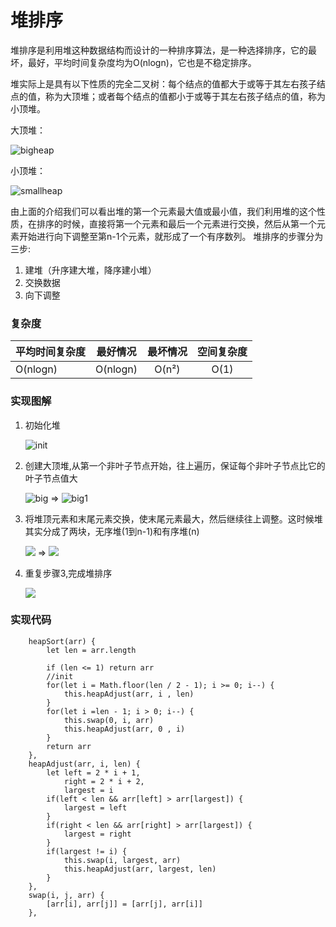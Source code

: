 # 堆排序

堆排序是利用堆这种数据结构而设计的一种排序算法，是一种选择排序，它的最坏，最好，平均时间复杂度均为O(nlogn)，它也是不稳定排序。

堆实际上是具有以下性质的完全二叉树：每个结点的值都大于或等于其左右孩子结点的值，称为大顶堆；或者每个结点的值都小于或等于其左右孩子结点的值，称为小顶堆。

大顶堆：

![bigheap](http://dry-image.test.upcdn.net/bigheap.png)

小顶堆：

![smallheap](http://dry-image.test.upcdn.net/smallheap.png)



由上面的介绍我们可以看出堆的第一个元素最大值或最小值，我们利用堆的这个性质，在排序的时候，直接将第一个元素和最后一个元素进行交换，然后从第一个元素开始进行向下调整至第n-1个元素，就形成了一个有序数列。
堆排序的步骤分为三步:
1. 建堆（升序建大堆，降序建小堆）
2. 交换数据
3. 向下调整

### 复杂度
| 平均时间复杂度  | 最好情况    |  最坏情况  |    空间复杂度
| --------       | -----      | :----:    |     :----:
| O(nlogn)      | O(nlogn)  |   O(n²)   |  O(1)

### 实现图解
1. 初始化堆

    ![init](http://dry-image.test.upcdn.net/initheap.png)
2. 创建大顶堆,从第一个非叶子节点开始，往上遍历，保证每个非叶子节点比它的叶子节点值大

    ![big](http://dry-image.test.upcdn.net/initheap1.png)
    =>
    ![big1](http://dry-image.test.upcdn.net/initheap2.png)

3. 将堆顶元素和末尾元素交换，使末尾元素最大，然后继续往上调整。这时候堆其实分成了两块，无序堆(1到n-1)和有序堆(n)

    ![](http://dry-image.test.upcdn.net/initheap3.png)
    =>
    ![](http://dry-image.test.upcdn.net/initheap4.png)

4. 重复步骤3,完成堆排序

    ![](http://dry-image.test.upcdn.net/initheap5.png)

### 实现代码

```
    heapSort(arr) {
        let len = arr.length

        if (len <= 1) return arr
        //init
        for(let i = Math.floor(len / 2 - 1); i >= 0; i--) {
            this.heapAdjust(arr, i , len)
        }
        for(let i =len - 1; i > 0; i--) {
            this.swap(0, i, arr)
            this.heapAdjust(arr, 0 , i)
        }
        return arr
    },
    heapAdjust(arr, i, len) {
        let left = 2 * i + 1,
            right = 2 * i + 2,
            largest = i
        if(left < len && arr[left] > arr[largest]) {
            largest = left
        }
        if(right < len && arr[right] > arr[largest]) {
            largest = right
        }
        if(largest != i) {
            this.swap(i, largest, arr)
            this.heapAdjust(arr, largest, len)
        }
    },
    swap(i, j, arr) {
        [arr[i], arr[j]] = [arr[j], arr[i]]
    },
```
